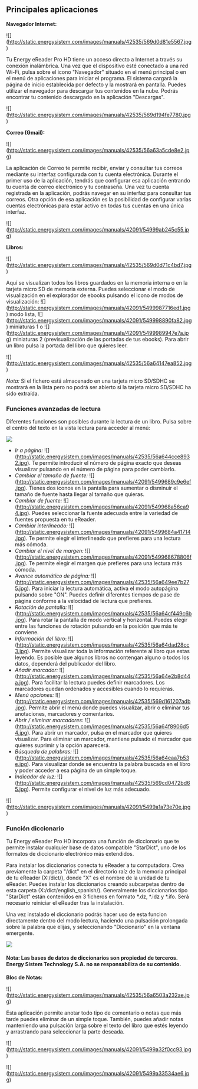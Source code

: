 ## Principales aplicaciones

**Navegador Internet:**

![] (http://static.energysistem.com/images/manuals/42535/569d0d81e5567.jpg)

Tu Energy eReader Pro HD tiene un acceso directo a Internet a través su conexión inalámbrica. Una vez que el dispositivo esté conectado a una red Wi-Fi, pulsa sobre el icono "Navegador" situado en el menú principal o en el menú de aplicaciones para iniciar el programa. El sistema cargará la página de inicio establecida por defecto y la mostrará en pantalla. Puedes utilizar el navegador para descargar tus contenidos en la nube. Podrás encontrar tu contenido descargado en la aplicación "Descargas".

![] (http://static.energysistem.com/images/manuals/42535/569d194fe7780.jpg)

**Correo (Gmail):**

![] (http://static.energysistem.com/images/manuals/42535/56a63a5cde8e2.jpg)

La aplicación de Correo te permite recibir, enviar y consultar tus correos mediante su interfaz configurada con tu cuenta electrónica.
Durante el primer uso de la aplicación, tendrás que configurar esa aplicación entrando tu cuenta de correo electrónico y tu contraseña. Una vez tu cuenta registrada en la aplicación, podrás navegar en su interfaz para consultar tus correos.
Otra opción de esa aplicación es la posibilidad de configurar varias cuentas electrónicas para estar activo en todas tus cuentas en una única interfaz.

![] (http://static.energysistem.com/images/manuals/42091/54999ab245c55.jpg)

**Libros:**

![] (http://static.energysistem.com/images/manuals/42535/569d0d71c4bd7.jpg)

Aquí se visualizan todos los libros guardados en la memoria interna o en la tarjeta micro SD de memoria externa.
Puedes seleccionar el modo de visualización en el explorador de ebooks pulsando el icono de modos de visualización: ![] (http://static.energysistem.com/images/manuals/42091/5499987716ed1.jpg) modo lista, ![] (http://static.energysistem.com/images/manuals/42091/549998890fa82.jpg) miniaturas 1 o ![] (http://static.energysistem.com/images/manuals/42091/5499989947e7a.jpg) miniaturas 2 (previsualización de las portadas de tus ebooks). Para abrir un libro pulsa la portada del libro que quieres leer.

![] (http://static.energysistem.com/images/manuals/42535/56a64147ea852.jpg)

*Nota:* Si el fichero está almacenado en una tarjeta micro SD/SDHC se mostrará en la lista pero no podrá ser abierto si la tarjeta micro SD/SDHC ha sido extraída.

### Funciones avanzadas de lectura

Diferentes funciones son posibles durante la lectura de un libro. Pulsa sobre el centro del texto en la vista lectura para acceder al menú:

![](http://static.energysistem.com/images/manuals/42535/56a6488b920aa.jpg)

-	*Ir a página:* ![] (http://static.energysistem.com/images/manuals/42535/56a644cce8932.jpg). Te permite introducir el número de página exacto que deseas visualizar pulsando en el número de página para poder cambiarlo.
-	*Cambiar el tamaño de fuente:* ![] (http://static.energysistem.com/images/manuals/42091/5499689c9e6ef.jpg). Tienes dos iconos en la pantalla para aumentar o disminuir el tamaño de fuente hasta llegar al tamaño que quieras.
-	*Cambiar de fuente:* ![] (http://static.energysistem.com/images/manuals/42091/549968a56ca94.jpg). Puedes seleccionar la fuente adecuada entre la variedad de fuentes propuesta en tu eReader.
-	*Cambiar interlineado:* ![] (http://static.energysistem.com/images/manuals/42091/5499684a41714.jpg). Te permite elegir el interlineado que prefieres para una lectura más cómoda.
-	*Cambiar el nivel de margen:* ![] (http://static.energysistem.com/images/manuals/42091/549968678806f.jpg). Te permite elegir el margen que prefieres para una lectura más cómoda.
-	*Avance automático de página:* ![] (http://static.energysistem.com/images/manuals/42535/56a649ee7b275.jpg). Para iniciar la lectura automática, activa el modo autopágina pulsando sobre "ON". Puedes definir diferentes tiempos de pase de página conforme a la velocidad de lectura que prefieres.
-	*Rotación de pantalla:* ![] (http://static.energysistem.com/images/manuals/42535/56a64cf449c6b.jpg). Para rotar la pantalla de modo vertical y horizontal. Puedes elegir entre las funciones de rotación pulsando en la posición que más te conviene.
-	*Información del libro*: ![] (http://static.energysistem.com/images/manuals/42535/56a64dad28cc3.jpg). Permite visualizar toda la información referente al libro que estas leyendo. Es posible que algunos libros no contengan alguno o todos los datos, dependerá del publicador del libro.
-	*Añadir marcador:* ![] (http://static.energysistem.com/images/manuals/42535/56a64e2b8d44a.jpg). Para facilitar la lectura puedes definir marcadores. Los marcadores quedan ordenados y accesibles cuando lo requieras.
-	*Menú opciones:* ![] (http://static.energysistem.com/images/manuals/42535/569d161207adb.jpg). Permite abrir el menú donde puedes visualizar, abrir o eliminar tus anotaciones, marcadores y comentarios.
-	*Abrir / eliminar marcadores:* ![] (http://static.energysistem.com/images/manuals/42535/56a64f8906d54.jpg). Para abrir un marcador, pulsa en el marcador que quieres visualizar. Para eliminar un marcador, mantiene pulsado el marcador que quieres suprimir y la opción aparecerá.
-	*Búsqueda de palabras:* ![] (http://static.energysistem.com/images/manuals/42535/56a64eaa7b53e.jpg). Para visualizar donde se encuentra la palabra buscada en el libro y poder acceder a esa página de un simple toque.
-	*Indicador de luz:* ![] (http://static.energysistem.com/images/manuals/42535/569cd0472bd65.jpg). Permite configurar el nivel de luz más adecuado.

![] (http://static.energysistem.com/images/manuals/42091/5499a1a73e70e.jpg)

### Función diccionario
Tu Energy eReader Pro HD incorpora una función de diccionario que te permite instalar cualquier base de datos compatible "StarDict", uno de los formatos de diccionario electrónico más extendidos.

Para instalar los diccionarios conecta tu eReader a tu computadora. Crea previamente la carpeta "/dict" en el directorio raíz de la memoria principal de tu eReader (X:/dict/), donde "X" es el nombre de la unidad de tu eReader. Puedes instalar los diccionarios creando subcarpetas dentro de esta carpeta (X:/dict/english_spanish/). Generalmente los diccionarios tipo "StarDict" están contenidos en 3 ficheros en formato *.dz, *.idz y *.ifo. Será necesario reiniciar el eReader tras la instalación.

Una vez instalado el diccionario podrás hacer uso de esta funcion directamente dentro del modo lectura, haciendo una pulsación prolongada sobre la palabra que elijas, y seleccionando "Diccionario" en la ventana emergente.

![](http://static.energysistem.com/images/manuals/42535/56af962fc17ff.jpg)

#### Nota: Las bases de datos de diccionarios son propiedad de terceros. Energy Sistem Technology S.A. no se responsabiliza de su contenido.

**Bloc de Notas:**

![] (http://static.energysistem.com/images/manuals/42535/56a6503a232ae.jpg)

Esta aplicación permite anotar todo tipo de comentario o notas que más tarde puedes eliminar de un simple toque. También, puedes añadir notas manteniendo una pulsación larga sobre el texto del libro que estés leyendo y arrastrando para seleccionar la parte deseada.

![] (http://static.energysistem.com/images/manuals/42091/5499a32f0cc93.jpg)

![] (http://static.energysistem.com/images/manuals/42091/5499a33534ae6.jpg)


